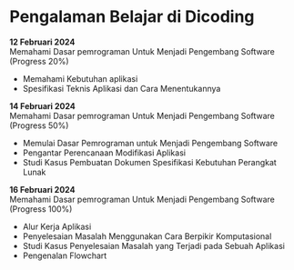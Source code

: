 # Pengalaman Belajar di Dicoding

**12 Februari 2024**<br>
Memahami Dasar pemrograman Untuk Menjadi Pengembang Software (Progress 20%)
* Memahami Kebutuhan aplikasi
* Spesifikasi Teknis Aplikasi dan Cara Menentukannya

**14 Februari 2024**<br>
Memahami Dasar pemrograman Untuk Menjadi Pengembang Software (Progress 50%)
* Memulai Dasar Pemrograman untuk Menjadi Pengembang Software
* Pengantar Perencanaan Modifikasi Aplikasi
* Studi Kasus Pembuatan Dokumen Spesifikasi Kebutuhan Perangkat Lunak

**16 Februari 2024**<br>
Memahami Dasar pemrograman Untuk Menjadi Pengembang Software (Progress 100%)
* Alur Kerja Aplikasi
* Penyelesaian Masalah Menggunakan Cara Berpikir Komputasional
* Studi Kasus Penyelesaian Masalah yang Terjadi pada Sebuah Aplikasi
* Pengenalan Flowchart
 
